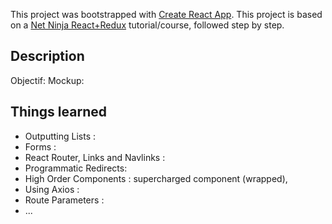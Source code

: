 This project was bootstrapped with [Create React App](https://github.com/facebook/create-react-app).
This project is based on a [Net Ninja React+Redux](https://www.youtube.com/watch?v=OxIDLw0M-m0&list=PL4cUxeGkcC9ij8CfkAY2RAGb-tmkNwQHG) tutorial/course, followed step by step.

## Description

Objectif: 
Mockup:

## Things learned 

- Outputting Lists :  
- Forms :  
- React Router, Links and Navlinks :  
- Programmatic Redirects:  
- High Order Components : supercharged component (wrapped),  
- Using Axios :  
- Route Parameters :  
- ...  
